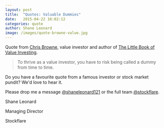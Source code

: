 ```yaml
---
layout: post
title:  "Quotes: Valuable Dummies"
date:   2015-04-22 16:02:12
categories: quote
author: Shane Leonard
image: /images/quote-browne-value.jpg
---
```


Quote from [Chris Browne](http://en.wikipedia.org/wiki/Christopher_H._Browne), value investor and author of [The Little Book of Value Investing](http://www.amazon.com/Little-Value-Investing-Books-Profits-ebook/dp/B008L01MTY/).

> To thrive as a value investor, you have to risk being called a dummy from time to time.

Do you have a favourite quote from a famous investor or stock market pundit? We'd love to hear it.

Please drop me a message [@shaneleonard121](https://twitter.com/shaneleonard121) or the full team [@stockflare](https://twitter.com/stockflare).

Shane Leonard

Managing Director

Stockflare